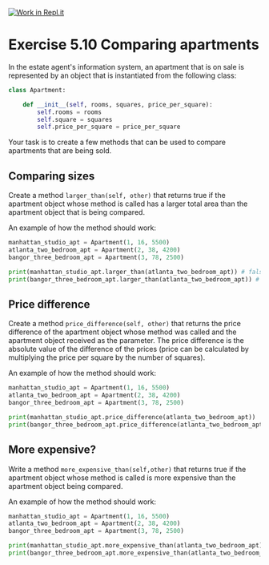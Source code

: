 [![Work in Repl.it](https://classroom.github.com/assets/work-in-replit-14baed9a392b3a25080506f3b7b6d57f295ec2978f6f33ec97e36a161684cbe9.svg)](https://classroom.github.com/online_ide?assignment_repo_id=3538597&assignment_repo_type=AssignmentRepo)
# Exercise 5.10 Comparing apartments

In the estate agent's information system, an apartment that is on sale is represented by an object that is instantiated from the following class:

```python
class Apartment:

    def __init__(self, rooms, squares, price_per_square):
        self.rooms = rooms
        self.square = squares
        self.price_per_square = price_per_square
```

Your task is to create a few methods that can be used to compare apartments that are being sold.

## Comparing sizes

Create a method `larger_than(self, other)` that returns true if the apartment object whose method is called has a larger total area than the apartment object that is being compared.

An example of how the method should work:

```python
manhattan_studio_apt = Apartment(1, 16, 5500)
atlanta_two_bedroom_apt = Apartment(2, 38, 4200)
bangor_three_bedroom_apt = Apartment(3, 78, 2500)

print(manhattan_studio_apt.larger_than(atlanta_two_bedroom_apt)) # false
print(bangor_three_bedroom_apt.larger_than(atlanta_two_bedroom_apt)) # true
```

## Price difference

Create a method `price_difference(self, other)` that returns the price difference of the apartment object whose method was called and the apartment object received as the parameter. The price difference is the absolute value of the difference of the prices (price can be calculated by multiplying the price per square by the number of squares).

An example of how the method should work:

```python
manhattan_studio_apt = Apartment(1, 16, 5500)
atlanta_two_bedroom_apt = Apartment(2, 38, 4200)
bangor_three_bedroom_apt = Apartment(3, 78, 2500)

print(manhattan_studio_apt.price_difference(atlanta_two_bedroom_apt))  # 71600
print(bangor_three_bedroom_apt.price_difference(atlanta_two_bedroom_apt))   # 35400
```

## More expensive?

Write a method `more_expensive_than(self,other)` that returns true if the apartment object whose method is called is more expensive than the apartment object being compared.

An example of how the method should work:

```python
manhattan_studio_apt = Apartment(1, 16, 5500)
atlanta_two_bedroom_apt = Apartment(2, 38, 4200)
bangor_three_bedroom_apt = Apartment(3, 78, 2500)

print(manhattan_studio_apt.more_expensive_than(atlanta_two_bedroom_apt))  # true
print(bangor_three_bedroom_apt.more_expensive_than(atlanta_two_bedroom_apt))   # false
```
